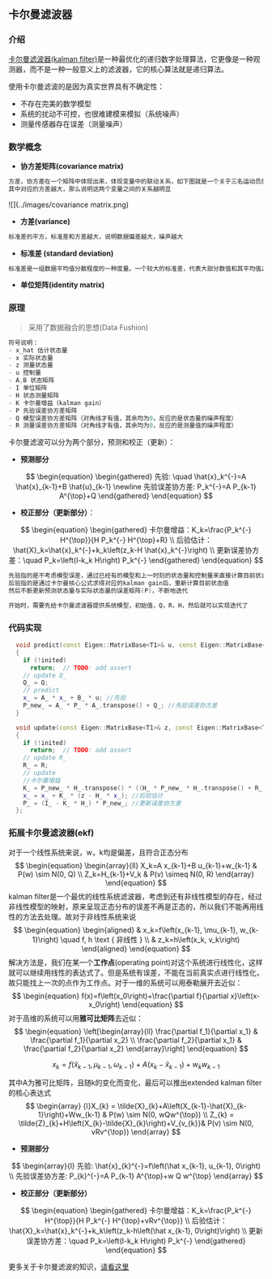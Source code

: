 ## 卡尔曼滤波器

### 介绍

[卡尔曼滤波器(kalman filter)](https://www.bilibili.com/video/BV1jK4y1U78V/?spm_id_from=333.788&vd_source=042625a233c63373bf208d30bb3aab8e)是一种最优化的递归数字处理算法，它更像是一种观测器，而不是一种一般意义上的滤波器，它的核心算法就是递归算法。

使用卡尔曼滤波的是因为真实世界具有不确定性：

- 不存在完美的数学模型
- 系统的扰动不可控，也很难建模来模拟（系统噪声）
- 测量传感器存在误差（测量噪声）



### 数学概念

- **协方差矩阵(covariance matrix)**

```c
方差，协方差在一个矩阵中体现出来，体现变量中的联动关系，如下图就是一个关于三名运动员的协方差矩阵
其中对应的方差越大，那么说明这两个变量之间的关系越明显
```

![](../images/covariance matrix.png)

- **方差(variance)**

```c
标准差的平方，标准差和方差越大，说明数据偏差越大，噪声越大
```

- **标准差 (standard deviation)**

```c
标准差是一组数据平均值分散程度的一种度量。一个较大的标准差，代表大部分数值和其平均值之间差异较大；一个较小的标准差，代表这些数值较接近平均值。
```

- **单位矩阵(identity matrix)**



### 原理

> 采用了数据融合的思想(Data Fushion)

```c
符号说明：
- x_hat 估计状态量
- x 实际状态量 
- z 测量状态量
- u 控制量 
- A,B 状态矩阵
- I 单位矩阵
- H 状态测量矩阵
- K 卡尔曼增益（kalman gain）
- P 先验误差协方差矩阵
- Q 模型误差协方差矩阵（对角线才有值，其余均为0，反应的是状态量的噪声程度）
- R 测量误差协方差矩阵（对角线才有值，其余均为0，反应的是测量值的噪声程度）
```

卡尔曼滤波可以分为两个部分，预测和校正（更新）：

- **预测部分**

$$
\begin{equation}
\begin{gathered}
先验: \quad \hat{x}_k^{-}=A \hat{x}_{k-1}+B \hat{u}_{k-1} \newline
先验误差协方差:  P_k^{-}=A P_{k-1} A^{\top}+Q
\end{gathered}
\end{equation}
$$

- **校正部分（更新部分）**：

$$
\begin{equation}
\begin{gathered}
卡尔曼增益：K_k=\frac{P_k^{-} H^{\top}}{H P_k^{-} H^{\top}+R} \\
后验估计：\hat{X}_k=\hat{x}_k^{-}+k_k\left(z_k-H \hat{x}_k^{-}\right) \\
更新误差协方差：\quad P_k=\left(I-k_k H\right) P_k^{-}
\end{gathered}
\end{equation}
$$

```c
先验指的是不考虑模型误差，通过已经有的模型和上一时刻的状态量和控制量来直接计算目前状态量
后验指的是通过卡尔曼核心公式求得对应的kalman gain后，重新计算目前状态值
然后不断更新预测状态量与实际状态量的误差矩阵(P)，不断地迭代
```

```c
开始时，需要先给卡尔曼滤波器提供系统模型，初始值，Q，R，H，然后就可以实现迭代了
```



### 代码实现

```c++
  void predict(const Eigen::MatrixBase<T1>& u, const Eigen::MatrixBase<T2>& Q)
  {
    if (!inited)
      return;  // TODO: add assert
    // update Q_
    Q_ = Q;
    // predict
    x_ = A_ * x_ + B_ * u; //先验
    P_new_ = A_ * P_ * A_.transpose() + Q_; //先验误差协方差
  }
```

```c++
  void update(const Eigen::MatrixBase<T1>& z, const Eigen::MatrixBase<T2>& R)
  {
    if (!inited)
      return;  // TODO: add assert
    // update R_
    R_ = R;
    // update
    //卡尔曼增益
    K_ = P_new_ * H_.transpose() * ((H_ * P_new_ * H_.transpose() + R_).inverse()); 
    x_ = x_ + K_ * (z - H_ * x_); //后验估计
    P_ = (I_ - K_ * H_) * P_new_; //更新误差协方差
  };
```



### 拓展卡尔曼滤波器(ekf)

对于一个线性系统来说，w，k均是偏差，且符合正态分布
$$
\begin{equation}
\begin{array}{ll}
X_k=A x_{k-1}+B u_{k-1}+w_{k-1} & P(w) \sim N(0, Q) \\
Z_k=H_{k-1}+V_k & P(v) \simeq N(0, R)
\end{array}
\end{equation}
$$
kalman filter是一个最优的线性系统滤波器，考虑到还有非线性模型的存在，经过非线性模型的映射，原来呈现正态分布的误差不再是正态的，所以我们不能再用线性的方法去处理。故对于非线性系统来说
$$
\begin{equation}
\begin{aligned}
& x_k=f\left(x_{k-1}, \mu_{k-1}, w_{k-1}\right) \quad f, h \text { 非线性 } \\
& z_k=h\left(x_k, v_k\right)
\end{aligned}
\end{equation}
$$
解决方法是，我们在某一个**工作点**(operating point)对这个系统进行线性化，这样就可以继续用线性的表达式了。但是系统有误差，不能在当前真实点进行线性化，故只能找上一次的点作为工作点。对于一维的系统可以用泰勒展开去近似：
$$
\begin{equation}
f(x)=f\left(x_0\right)+\frac{\partial f}{\partial x}\left(x-x_0\right)
\end{equation}
$$
对于高维的系统可以用**雅可比矩阵**去近似：
$$
\begin{equation}
\left[\begin{array}{ll}
\frac{\partial f_1}{\partial x_1} & \frac{\partial f_1}{\partial x_2} \\
\frac{\partial f_2}{\partial x_1} & \frac{\partial f_2}{\partial x_2}
\end{array}\right]
\end{equation}
$$

$$
\begin{equation}
x_k=f\left(\hat{x}_{k-1}, \mu_{k-1}, \omega_{k-1}\right)+A\left(x_k-\hat{x}_{k-1}\right)+w_k w_{k-1}
\end{equation}
$$

其中A为雅可比矩阵，且随k的变化而变化，最后可以推出extended kalman filter的核心表达式
$$
\begin{array}
{l}X_{k} = \tilde{X}_{k}+A\left(X_{k-1}-\hat{X}_{k-1}\right)+Ww_{k-1} & P(w) \sim N(0, wQw^{\top}) \\
Z_{k} = \tilde{Z}_{k}+H\left(X_{k}-\tilde{X}_{k}\right)+V_{v_{k}}& P(v) \sim N(0, vRv^{\top})
\end{array}
$$

- **预测部分**

$$
\begin{array}{l}
先验: \hat{x}_{k}^{-}=f\left(\hat x_{k-1}, u_{k-1}, 0\right) \\
先验误差协方差: P_{k}^{-}=A P_{k-1} A^{\top}+w Q w^{\top}
\end{array}
$$

- **校正部分（更新部分）**

$$
\begin{equation}
\begin{gathered}
卡尔曼增益：K_k=\frac{P_k^{-} H^{\top}}{H P_k^{-} H^{\top}+vRv^{\top}} \\
后验估计：\hat{X}_k=\hat{x}_k^{-}+k_k\left(z_k-h\left(\hat x_{k-1}, 0\right)\right) \\
更新误差协方差：\quad P_k=\left(I-k_k H\right) P_k^{-}
\end{gathered}
\end{equation}
$$

更多关于卡尔曼滤波的知识，[请看这里](https://www.bilibili.com/video/BV1jK4y1U78V/?spm_id_from=333.788&vd_source=042625a233c63373bf208d30bb3aab8e)